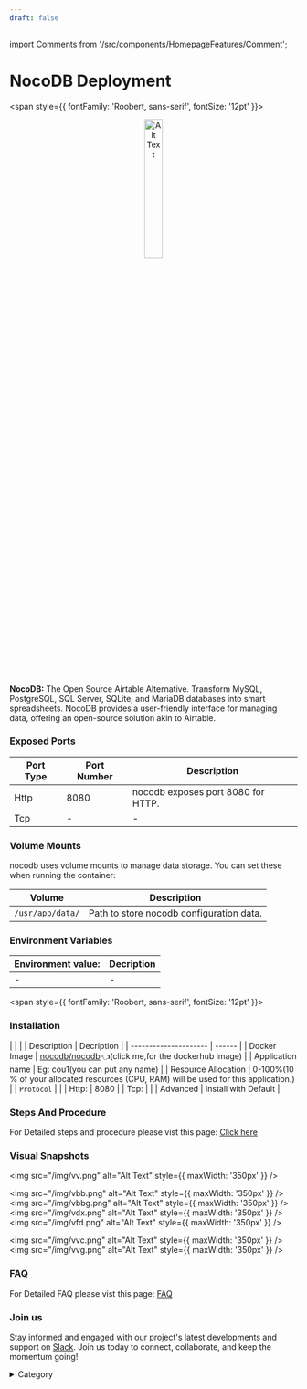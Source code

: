 ```yaml
---
draft: false
---
```

import Comments from '/src/components/HomepageFeatures/Comment';




# NocoDB Deployment

<span style={{ fontFamily: 'Roobert, sans-serif', fontSize: '12pt' }}>

<p align="center">
  <img src="/img/e4e.png" alt="Alt Text" width="25%"/>
</p> 


**NocoDB:** The Open Source Airtable Alternative. Transform MySQL, PostgreSQL, SQL Server, SQLite, and MariaDB databases into smart spreadsheets. NocoDB provides a user-friendly interface for managing data, offering an open-source solution akin to Airtable.


### Exposed Ports

| Port Type | Port Number | Description                               |
| --------- | ----------- | ----------------------------------------- |
| Http      | 8080        | nocodb exposes port 8080 for HTTP.     |
| Tcp       | -           | -             |

### Volume Mounts

nocodb uses volume mounts to manage data storage. You can set these when running the container:

| Volume      | Description                                    |
| ----------- | ---------------------------------------------- |
| `/usr/app/data/` | Path to store nocodb configuration data.    |


### Environment Variables


|   **Environment value:**          | Decription                                                                                                               | 
| --------------------- | ------                                                                                                                   | 
|-       |  -                              |

</span>


<span style={{ fontFamily: 'Roobert, sans-serif', fontSize: '12pt' }}>

### Installation



|                       |                                                                                                                          |
|  Description          | Decription                                                                                                               | 
| --------------------- | ------                                                                                                                   | 
| Docker Image          |  [nocodb/nocodb](https://hub.docker.com/r/nocodb/nocodb)👈(click me,for the dockerhub image)                                   |
| Application name      |  Eg: cou1(you can put any name)                                                                                        | 
| Resource Allocation   |  0-100%(10 % of your allocated resources (CPU, RAM) will be used for this application.)                                  | 
| `Protocol`            |                                                                                                                          | 
|  Http:                |  8080                                                                                                                      |
|  Tcp:                 |                                                                                                                          | 
|    Advanced           |    Install with Default                                                                                                  |
                                                                  


### Steps And Procedure&#x20;

For Detailed steps and procedure please vist this page: [Click here](https://techscaleinfinite.github.io/introduction/cloud-float/Steps%20and%20procedure)



### Visual Snapshots


<img src="/img/vv.png" alt="Alt Text" style={{ maxWidth: '350px' }} />

<img src="/img/vbb.png" alt="Alt Text" style={{ maxWidth: '350px' }} /> <img src="/img/vbbg.png" alt="Alt Text" style={{ maxWidth: '350px' }} /> <img src="/img/vdx.png" alt="Alt Text" style={{ maxWidth: '350px' }} /> <img src="/img/vfd.png" alt="Alt Text" style={{ maxWidth: '350px' }} />

<img src="/img/vvc.png" alt="Alt Text" style={{ maxWidth: '350px' }} /> <img src="/img/vvg.png" alt="Alt Text" style={{ maxWidth: '350px' }} />





### FAQ

For Detailed FAQ please vist this page: [FAQ](https://techscaleinfinite.github.io/FAQ)

### Join us

Stay informed and engaged with our project's latest developments and support on [Slack](https://app.slack.com/client/T04QS32JX6E/C04QKEWE146). Join us today to connect, collaborate, and keep the momentum going!&#x20;

<details>

<summary>Category</summary>

Kubernetes, cloud computing, DevOps, cloud services, hosting platform, container orchestration, cloud infrastructure, cloud deployment, cloud management, cloud technology, cloud solutions, database, couch base

</details>

</span>

<Comments />
